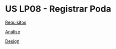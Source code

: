 # US LP08 - Registrar Poda

[Requisitos](01-requirements/us-ei06-requirements-readme)

[Análise](02-analysis%2Flp-08-analysis.md)

[Design](03-design%2Flp08-design-readme.md)
